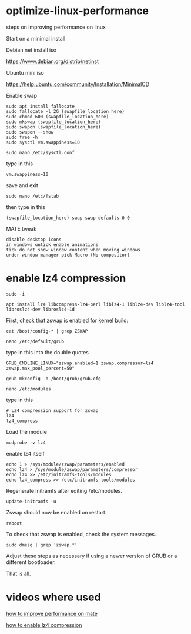 # optimize-linux-performance
steps on improving performance on linux

Start on a minimal install

Debian net install iso

https://www.debian.org/distrib/netinst

Ubuntu mini iso

https://help.ubuntu.com/community/Installation/MinimalCD

Enable swap
```
sudo apt install fallocate
sudo fallocate -l 2G (swapfile_location_here)
sudo chmod 600 (swapfile_location_here)
sudo mkswap (swapfile_location_here)
sudo swapon (swapfile_location_here)
sudo swapon --show
sudo free -h
sudo sysctl vm.swappiness=10
```
```
sudo nano /etc/sysctl.conf
```
type in this
```
vm.swappiness=10
```
save and exit

```
sudo nano /etc/fstab
```
then type in this
```
(swapfile_location_here) swap swap defaults 0 0
```
MATE tweak
```
disable desktop icons
in windows untick enable animations
tick do not show window content when moving windows
under window manager pick Macro (No compositor)
```
# enable lz4 compression
```
sudo -i
```
```
apt install lz4 libcompress-lz4-perl liblz4-1 liblz4-dev liblz4-tool libroslz4-dev libroslz4-1d
```
First, check that zswap is enabled for kernel build:
```
cat /boot/config-* | grep ZSWAP
```
```
nano /etc/default/grub
```
type in this into the double quotes
```
GRUB_CMDLINE_LINUX="zswap.enabled=1 zswap.compressor=lz4 zswap.max_pool_percent=50"
```
```
grub-mkconfig -o /boot/grub/grub.cfg
```
```
nano /etc/modules
```
type in this
```
# LZ4 compression support for zswap
lz4
lz4_compress
```
Load the module
```
modprobe -v lz4
```
enable lz4 itself
```
echo 1 > /sys/module/zswap/parameters/enabled
echo lz4 > /sys/module/zswap/parameters/compressor
echo lz4 >> /etc/initramfs-tools/modules
echo lz4_compress >> /etc/initramfs-tools/modules
```
Regenerate initramfs after editing /etc/modules.
```
update-initramfs -u 
```
Zswap should now be enabled on restart.
```
reboot
```
To check that zswap is enabled, check the system messages.
```
sudo dmesg | grep 'zswap.*'
```
Adjust these steps as necessary if using a newer version of GRUB or a different bootloader.

That is all.

# videos where used
[how to improve performance on mate](https://youtu.be/XVE9R0q-f9g)

[how to enable lz4 compression](https://youtu.be/gRVzNzc5QCw)
